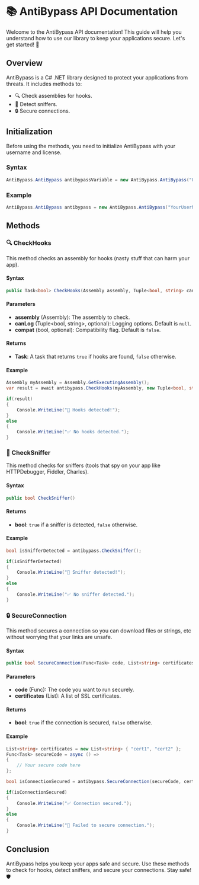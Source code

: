 # 📚 AntiBypass API Documentation

Welcome to the AntiBypass API documentation! This guide will help you understand how to use our library to keep your applications secure. Let's get started! 🚀

## Overview

AntiBypass is a C# .NET library designed to protect your applications from threats. It includes methods to:

- 🔍 Check assemblies for hooks.
- 🚫 Detect sniffers.
- 🔒 Secure connections.

## Initialization

Before using the methods, you need to initialize AntiBypass with your username and license.

### Syntax

```csharp
AntiBypass.AntiBypass antibypassVariable = new AntiBypass.AntiBypass("UserName", "License");
```

### Example

```csharp
AntiBypass.AntiBypass antibypass = new AntiBypass.AntiBypass("YourUserName", "YourLicenseKey");
```

## Methods

### 🔍 CheckHooks

This method checks an assembly for hooks (nasty stuff that can harm your app).

#### Syntax

```csharp
public Task<bool> CheckHooks(Assembly assembly, Tuple<bool, string> canLog = null, bool compat = false)
```

#### Parameters

- **assembly** (Assembly): The assembly to check.
- **canLog** (Tuple<bool, string>, optional): Logging options. Default is `null`.
- **compat** (bool, optional): Compatibility flag. Default is `false`.

#### Returns

- **Task<bool>**: A task that returns `true` if hooks are found, `false` otherwise.

#### Example

```csharp
Assembly myAssembly = Assembly.GetExecutingAssembly();
var result = await antibypass.CheckHooks(myAssembly, new Tuple<bool, string>(true, "Discord Webhook Here"), true);

if(result)
{
    Console.WriteLine("🛑 Hooks detected!");
}
else
{
    Console.WriteLine("✅ No hooks detected.");
}
```

### 🚫 CheckSniffer

This method checks for sniffers (tools that spy on your app like HTTPDebugger, Fiddler, Charles).

#### Syntax

```csharp
public bool CheckSniffer()
```

#### Returns

- **bool**: `true` if a sniffer is detected, `false` otherwise.

#### Example

```csharp
bool isSnifferDetected = antibypass.CheckSniffer();

if(isSnifferDetected)
{
    Console.WriteLine("🛑 Sniffer detected!");
}
else
{
    Console.WriteLine("✅ No sniffer detected.");
}
```

### 🔒 SecureConnection

This method secures a connection so you can download files or strings, etc without worrying that your links are unsafe.

#### Syntax

```csharp
public bool SecureConnection(Func<Task> code, List<string> certificates)
```

#### Parameters

- **code** (Func<Task>): The code you want to run securely.
- **certificates** (List<string>): A list of SSL certificates.

#### Returns

- **bool**: `true` if the connection is secured, `false` otherwise.

#### Example

```csharp
List<string> certificates = new List<string> { "cert1", "cert2" };
Func<Task> secureCode = async () =>
{
    // Your secure code here
};

bool isConnectionSecured = antibypass.SecureConnection(secureCode, certificates);

if(isConnectionSecured)
{
    Console.WriteLine("✅ Connection secured.");
}
else
{
    Console.WriteLine("🛑 Failed to secure connection.");
}
```

## Conclusion

AntiBypass helps you keep your apps safe and secure. Use these methods to check for hooks, detect sniffers, and secure your connections. Stay safe! 🛡️
